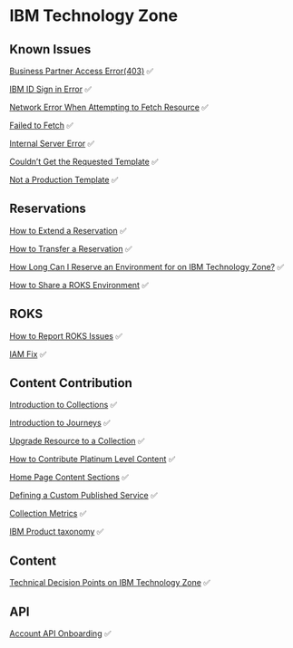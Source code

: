 # IBM Technology Zone

## Known Issues

[Business Partner Access Error(403)](https://github.com/IBM/dte-support-public/blob/main/IBM-Technology-Zone/IBM-Technology-Zone-Runbooks/BusinessPartnersAccess.md)  :white_check_mark:  

[IBM ID Sign in Error](https://github.com/IBM/dte-support-public/blob/main/IBM-Technology-Zone/IBM-Technology-Zone-Runbooks/ibmidoutages.md)  :white_check_mark: 

[Network Error When Attempting to Fetch Resource](https://github.com/IBM/dte-support-public/blob/main/IBM-Technology-Zone/IBM-Technology-Zone-Runbooks/NetworkError-when-attempting-to-fetch-resource.md)  :white_check_mark:

[Failed to Fetch](https://github.com/IBM/dte-support-public/blob/main/IBM-Technology-Zone/IBM-Technology-Zone-Runbooks/failed-to-fetch.md)  :white_check_mark:

[Internal Server Error](https://github.com/IBM/dte-support-public/blob/main/IBM-Technology-Zone/IBM-Technology-Zone-Runbooks/Internal-server-error.md)  :white_check_mark:  

[Couldn’t Get the Requested Template](https://github.com/IBM/dte-support-public/blob/main/IBM-Technology-Zone/IBM-Technology-Zone-Runbooks/Couldn%E2%80%99t-get-the-requested-template.md)  :white_check_mark: 

[Not a Production Template](https://github.com/IBM/dte-support-public/blob/main/IBM-Technology-Zone/IBM-Technology-Zone-Runbooks/not-a-production-template.md)  :white_check_mark: 

## Reservations

[How to Extend a Reservation](https://github.com/IBM/dte-support-public/blob/main/IBM-Technology-Zone/IBM-Technology-Zone-Runbooks/extend-a-reservation.md)  :white_check_mark: 

[How to Transfer a Reservation](https://github.com/IBM/dte-support-public/blob/main/IBM-Technology-Zone/IBM-Technology-Zone-Runbooks/transfer_environment.md)  :white_check_mark: 

[How Long Can I Reserve an Environment for on IBM Technology Zone?](https://github.com/IBM/dte-support-public/blob/main/IBM-Technology-Zone/IBM-Technology-Zone-Runbooks/reservation-duration-policy.md)  :white_check_mark:  

[How to Share a ROKS Environment](https://github.com/IBM/dte-support-public/blob/main/IBM-Technology-Zone/IBM-Technology-Zone-Runbooks/share_environment.md)  :white_check_mark:

## ROKS

[How to Report ROKS Issues](https://github.com/IBM/dte-support-public/blob/main/IBM-Technology-Zone/IBM-Technology-Zone-Runbooks/roks-must-gather.md)  :white_check_mark:    

[IAM Fix](https://github.com/IBM/dte-support-public/blob/main/IBM-Technology-Zone/IBM-Technology-Zone-Runbooks/iam-fix.md)  :white_check_mark:

## Content Contribution

[Introduction to Collections](https://github.com/IBM/dte-support-public/blob/main/IBM-Technology-Zone/IBM-Technology-Zone-Runbooks/intro-to-collections.md)  :white_check_mark:

[Introduction to Journeys](https://github.com/IBM/dte-support-public/blob/main/IBM-Technology-Zone/IBM-Technology-Zone-Runbooks/intro-collection-journey.md)  :white_check_mark:

[Upgrade Resource to a Collection](https://github.com/IBM/dte-support-public/blob/main/IBM-Technology-Zone/IBM-Technology-Zone-Runbooks/upgrade-resource-to-collection.md)  :white_check_mark:  

[How to Contribute Platinum Level Content](https://github.com/IBM/dte-support-public/blob/main/IBM-Technology-Zone/IBM-Technology-Zone-Runbooks/platinum-content.md)  :white_check_mark:  

[Home Page Content Sections](https://github.com/IBM/dte-support-public/blob/main/IBM-Technology-Zone/IBM-Technology-Zone-Runbooks/new-home-page.md)  :white_check_mark:  

[Defining a Custom Published Service](https://github.com/IBM/dte-support-public/blob/main/IBM-Technology-Zone/IBM-Technology-Zone-Runbooks/Custom_Published_Service_details.md)  :white_check_mark:  

[Collection Metrics](https://github.com/IBM/dte-support-public/blob/main/IBM-Technology-Zone/IBM-Technology-Zone-Runbooks/collection-metrics.md)  :white_check_mark:  

[IBM Product taxonomy](https://github.com/IBM/dte-support-public/blob/main/IBM-Technology-Zone/IBM-Technology-Zone-Runbooks/product-taxonomy.md)  :white_check_mark:  

## Content

[Technical Decision Points on IBM Technology Zone](https://github.com/IBM/dte-support-public/blob/main/IBM-Technology-Zone/IBM-Technology-Zone-Runbooks/technical-decision-points.md)  :white_check_mark: 


## API

[Account API Onboarding](https://github.com/IBM/dte-support-public/blob/main/IBM-Technology-Zone/IBM-Technology-Zone-Runbooks/account-api-onboarding.md)  :white_check_mark:
